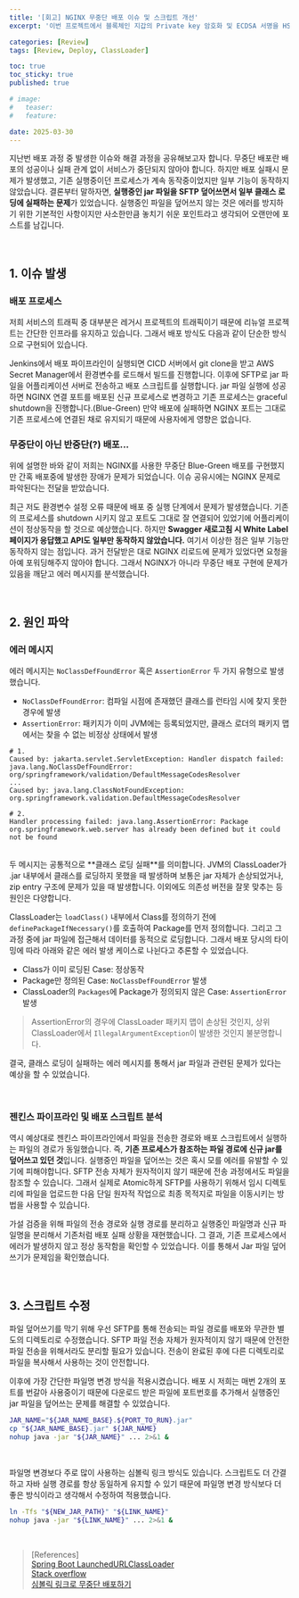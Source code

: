 ```yaml
---
title: '[회고] NGINX 무중단 배포 이슈 및 스크립트 개선'
excerpt: '이번 프로젝트에서 블록체인 지갑의 Private key 암호화 및 ECDSA 서명을 HSM을 이용하기로 했습니다. 어플리케이션 서버와 HSM 간의 연동은 업체에서 지원해주는 Luna Client 를 사용해서 구현했습니다.'

categories: [Review]
tags: [Review, Deploy, ClassLoader]

toc: true
toc_sticky: true
published: true

# image:
#   teaser:
#   feature:

date: 2025-03-30
---
```


지난번 배포 과정 중 발생한 이슈와 해결 과정을 공유해보고자 합니다. 무중단 배포란 배포의 성공이나 실패 관계 없이 서비스가 중단되지 않아야 합니다. 하지만 배포 실패시 문제가 발생했고, 기존 실행중이던 프로세스가 계속 동작중이었지만 일부 기능이 동작하지 않았습니다. 결론부터 말하자면, **실행중인 jar 파일을 SFTP 덮어쓰면서 일부 클래스 로딩에 실패하는 문제**가 있었습니다. 실행중인 파일을 덮어쓰지 않는 것은 에러를 방지하기 위한 기본적인 사항이지만 사소한만큼 놓치기 쉬운 포인트라고 생각되어 오랜만에 포스트를 남깁니다.

</br>

## 1. 이슈 발생

### 배포 프로세스

저희 서비스의 트래픽 중 대부분은 레거시 프로젝트의 트래픽이기 때문에 리뉴얼 프로젝트는 간단한 인프라를 유지하고 있습니다. 그래서 배포 방식도 다음과 같이 단순한 방식으로 구현되어 있습니다.

Jenkins에서 배포 파이프라인이 실행되면 CICD 서버에서 git clone을 받고 AWS Secret Manager에서 환경변수를 로드해서 빌드를 진행합니다. 이후에 SFTP로 jar 파일을 어플리케이션 서버로 전송하고 배포 스크립트를 실행합니다. jar 파일 실행에 성공하면 NGINX 연결 포트를 배포된 신규 프로세스로 변경하고 기존 프로세스는 graceful shutdown을 진행합니다.(Blue-Green) 만약 배포에 실패하면 NGINX 포트는 그대로 기존 프로세스에 연결된 채로 유지되기 때문에 사용자에게 영향은 없습니다.

### 무중단이 아닌 반중단(?) 배포...

위에 설명한 바와 같이 저희는 NGINX를 사용한 무중단 Blue-Green 배포를 구현했지만 간혹 배포중에 발생한 장애가 문제가 되었습니다. 이슈 공유시에는 NGINX 문제로 파악된다는 전달을 받았습니다.

최근 저도 환경변수 설정 오류 때문에 배포 중 실행 단계에서 문제가 발생했습니다. 기존의 프로세스를 shutdown 시키지 않고 포트도 그대로 잘 연결되어 있었기에 어플리케이션이 정상동작을 할 것으로 예상했습니다. 하지만 **Swagger 새로고침 시 White Label 페이지가 응답했고 API도 일부만 동작하지 않았습니다.** 여기서 이상한 점은 일부 기능만 동작하지 않는 점입니다. 과거 전달받은 대로 NGINX 리로드에 문제가 있었다면 요청을 아예 포워딩해주지 않아야 합니다. 그래서 NGINX가 아니라 무중단 배포 구현에 문제가 있음을 깨닫고 에러 메시지를 분석했습니다.

<br>

## 2. 원인 파악

### 에러 메시지

에러 메시지는 `NoClassDefFoundError` 혹은 `AssertionError` 두 가지 유형으로 발생했습니다.

- `NoClassDefFoundError`: 컴파일 시점에 존재했던 클래스를 런타임 시에 찾지 못한 경우에 발생
- `AssertionError`: 패키지가 이미 JVM에는 등록되었지만, 클래스 로더의 패키지 맵에서는 찾을 수 없는 비정상 상태에서 발생

```
# 1.
Caused by: jakarta.servlet.ServletException: Handler dispatch failed: java.lang.NoClassDefFoundError: org/springframework/validation/DefaultMessageCodesResolver
...
Caused by: java.lang.ClassNotFoundException: org.springframework.validation.DefaultMessageCodesResolver

# 2.
Handler processing failed: java.lang.AssertionError: Package org.springframework.web.server has already been defined but it could not be found
```

</br>
두 메시지는 공통적으로 **클래스 로딩 실패**를 의미합니다. JVM의 ClassLoader가 .jar 내부에서 클래스를 로딩하지 못했을 때 발생하며 보통은 jar 자체가 손상되었거나, zip entry 구조에 문제가 있을 때 발생합니다. 이외에도 의존성 버전을 잘못 맞추는 등 원인은 다양합니다.

ClassLoader는 `loadClass()` 내부에서 Class를 정의하기 전에 `definePackageIfNecessary()`를 호출하여 Package를 먼저 정의합니다. 그리고 그 과정 중에 jar 파일에 접근해서 데이터를 동적으로 로딩합니다. 그래서 배포 당시의 타이밍에 따라 아래와 같은 에러 발생 케이스로 나뉜다고 추론할 수 있었습니다.

- Class가 이미 로딩된 Case: 정상동작
- Package만 정의된 Case: `NoClassDefFoundError` 발생
- ClassLoader의 `Packages`에 Package가 정의되지 않은 Case: `AssertionError` 발생

> AssertionError의 경우에 ClassLoader 패키지 맵이 손상된 것인지, 상위 ClassLoader에서 `IllegalArgumentException`이 발생한 것인지 불분명합니다.

결국, 클래스 로딩이 실패하는 에러 메시지를 통해서 jar 파일과 관련된 문제가 있다는 예상을 할 수 있었습니다.

</br>

### 젠킨스 파이프라인 및 배포 스크립트 분석

역시 예상대로 젠킨스 파이프라인에서 파일을 전송한 경로와 배포 스크립트에서 실행하는 파일의 경로가 동일했습니다. 즉, **기존 프로세스가 참조하는 파일 경로에 신규 jar를 덮어쓰고 있던 것**입니다. 실행중인 파일을 덮어쓰는 것은 혹시 모를 에러를 유발할 수 있기에 피해야합니다. SFTP 전송 자체가 원자적이지 않기 때문에 전송 과정에서도 파일을 참조할 수 있습니다. 그래서 실제로 Atomic하게 SFTP를 사용하기 위해서 임시 디렉토리에 파일을 업로드한 다음 단일 원자적 작업으로 최종 목적지로 파일을 이동시키는 방법을 사용할 수 있습니다.

가설 검증을 위해 파일의 전송 경로와 실행 경로를 분리하고 실행중인 파일명과 신규 파일명을 분리해서 기존처럼 배포 실패 상황을 재현했습니다. 그 결과, 기존 프로세스에서 에러가 발생하지 않고 정상 동작함을 확인할 수 있었습니다. 이를 통해서 Jar 파일 덮어쓰기가 문제임을 확인했습니다.

<!-- SFTP와 CP의 차이점에 대해서 쓰려고 했지만 관련 문서나 내용을 찾지 못해서 생략.. -->
<!--하지만 여기서 또 의문이 생깁니다. 실행중인 프로세스는 기존의 파일 디스크립터를 유지하고 있을 것이고 기존의 inode를 계속 참조할 것입니다. 파일이 덮어씌워져도 리눅스 내부에서는 진짜 삭제된 것이 아닐텐데 왜 Jar 파일을 참조할 때 오류가 발생할까요? 🧐 아무래도 Zip Entry 파일 내부의 offset 정보와 새로 빌드된 jar 구조의 불일치로 문제가 발생한 것 같았습니다. 그래서 inode가 변경되지 않은 것이 이유라는 가설과 함께 로컬 환경에서 다시 재현을 해보았습니다.

<br>

### SFTP와 CP, MV의 차이점

재현 방법은 다음과 같습니다.

1. 별도의 디렉토리에 jar 파일을 두고 배포 디렉토리에 위치한 또 다른 jar 파일을 실행합니다.
2. 실행중인 jar 파일을 별도의 디렉토리에 위치한 jar 파일로 덮어씌웁니다.
3. 이때 `cp`와 `mv` 명령어로 각각 실행해봅니다.
4. 실행중인 경로에 위치한 파일의 inode가 유지된 상태와 변경된 상태를 비교합니다.
    (`mv`는 inode가 유지된다고 헷갈리지 마세요! 비교 대상이 실행 경로에 위치한 파일의 inode 입니다.)

결과가 어땠을까요? 제 가설대로 `cp`를 통해 덮어씌운 경우에 inode가 변경되지 않아서 문제 상황이 재현됐을까요? 두 경우 모두 에러가 발생하지 않았습니다. 로컬 환경이 아닌 실제 Dev 서버에서도 마찬가지였습니다.

놓치고 있는 부분을 확인하기 위해 다시 젠킨스 파이프라인을 살펴보았고, 젠킨스에서는 `ssh`를 통해 파일을 전송하는 사실을 알아챘습니다. 그래서 Dev 서버에서 실행중인 프로세스가 참조한 파일을 `SFTP`로 덮어씌워보니 비로소 문제 상황을 재현할 수 있었습니다. `SFTP` 역시 덮어쓰는 파일의 inode를 변경하지 않았습니다. -->

<br>

## 3. 스크립트 수정

파일 덮어쓰기를 막기 위해 우선 SFTP를 통해 전송되는 파일 경로를 배포와 무관한 별도의 디렉토리로 수정했습니다. SFTP 파일 전송 자체가 원자적이지 않기 때문에 안전한 파일 전송을 위해서라도 분리할 필요가 있습니다. 전송이 완료된 후에 다른 디렉토리로 파일을 복사해서 사용하는 것이 안전합니다.

이후에 가장 간단한 파일명 변경 방식을 적용시켰습니다. 배포 시 저희는 매번 2개의 포트를 번갈아 사용중이기 때문에 다운로드 받은 파일에 포트번호를 추가해서 실행중인 jar 파일을 덮어쓰는 문제를 해결할 수 있었습니다.

```sh
JAR_NAME="${JAR_NAME_BASE}.${PORT_TO_RUN}.jar"
cp "${JAR_NAME_BASE}.jar" ${JAR_NAME}
nohup java -jar "${JAR_NAME}" ... 2>&1 &
```

<br>
  
파일명 변경보다 주로 많이 사용하는 심볼릭 링크 방식도 있습니다. 스크립트도 더 간결하고 자바 실행 경로를 항상 동일하게 유지할 수 있기 때문에 파일명 변경 방식보다 더 좋은 방식이라고 생각해서 수정하여 적용했습니다.

```sh
ln -Tfs "${NEW_JAR_PATH}" "${LINK_NAME}"
nohup java -jar "${LINK_NAME}" ... 2>&1 &
```

<br>

> [References]  
> [Spring Boot LaunchedURLClassLoader](https://github.com/spring-projects/spring-boot/blob/main/spring-boot-project/spring-boot-tools/spring-boot-loader-classic/src/main/java/org/springframework/boot/loader/LaunchedURLClassLoader.java)  
> [Stack overflow](https://stackoverflow.com/questions/32477145/java-lang-classnotfoundexception-ch-qos-logback-classic-spi-throwableproxy)  
> [심볼릭 링크로 무중단 배포하기](https://11st-tech.github.io/2023/12/11/spring-batch-non-stop-deploy/)
